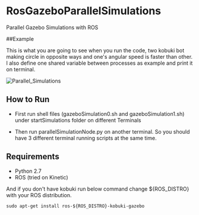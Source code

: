 # RosGazeboParallelSimulations
Parallel Gazebo Simulations with ROS

##Example

This is what you are going to see when you run the code, two kobuki bot making circle in opposite ways and one's angular speed is faster than other. I also define one shared variable between processes as example and print it on terminal.


![Parallel_Simulations](https://github.com/alidemir1/RosGazeboParallelSimulations/blob/master/parallelsim.gif)

## How to Run
* First run shell files (gazeboSimulation0.sh and gazeboSimulation1.sh) under startSimulations folder on different Terminals

* Then run parallelSimulationNode.py on another terminal. So you should have 3 different terminal running scripts at the same
time.

## Requirements
* Python 2.7
* ROS (tried on Kinetic)

And if you don't have kobuki run below command change ${ROS_DISTRO} with your ROS distribution.

```
sudo apt-get install ros-${ROS_DISTRO}-kobuki-gazebo 
```
